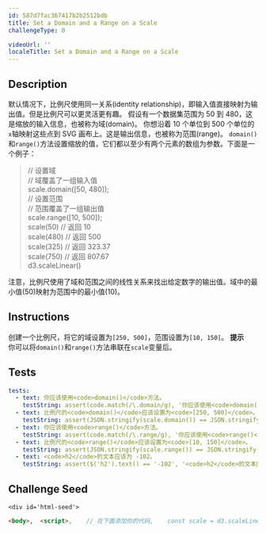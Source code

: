 ```yaml
---
id: 587d7fac367417b2b2512bdb
title: Set a Domain and a Range on a Scale
challengeType: 0

videoUrl: ''
localeTitle: Set a Domain and a Range on a Scale
---
```


## Description
<section id='description'>
默认情况下，比例尺使用同一关系(identity relationship)，即输入值直接映射为输出值。但是比例尺可以更灵活更有趣。
假设有一个数据集范围为 50 到 480，这是缩放的输入信息，也被称为域(domain)。
你想沿着 10 个单位到 500 个单位的<code>x</code>轴映射这些点到 SVG 画布上。这是输出信息，也被称为范围(range)。
<code>domain()</code>和<code>range()</code>方法设置缩放的值，它们都以至少有两个元素的数组为参数。下面是一个例子：
<blockquote>// 设置域<br>// 域覆盖了一组输入值<br>scale.domain([50, 480]);<br>// 设置范围<br>// 范围覆盖了一组输出值<br>scale.range([10, 500]);<br>scale(50) // 返回 10<br>scale(480) // 返回 500<br>scale(325) // 返回 323.37<br>scale(750) // 返回 807.67<br>d3.scaleLinear()</blockquote>
注意，比例尺使用了域和范围之间的线性关系来找出给定数字的输出值。域中的最小值(50)映射为范围中的最小值(10)。
</section>

## Instructions
<section id='instructions'>
创建一个比例尺，将它的域设置为<code>[250, 500]</code>，范围设置为<code>[10, 150]</code>。
<strong>提示</strong><br>你可以将<code>domain()</code>和<code>range()</code>方法串联在<code>scale</code>变量后。
</section>

## Tests
<section id='tests'>

```yml
tests:
  - text: 你应该使用<code>domain()</code>方法。
    testString: assert(code.match(/\.domain/g), '你应该使用<code>domain()</code>方法。');
  - text: 比例尺的<code>domain()</code>应该设置为<code>[250, 500]</code>。
    testString: assert(JSON.stringify(scale.domain()) == JSON.stringify([250, 500]), '比例尺的<code>domain()</code>应该设置为<code>[250, 500]</code>。');
  - text: 你应该使用<code>range()</code>方法。
    testString: assert(code.match(/\.range/g), '你应该使用<code>range()</code>方法。');
  - text: 比例尺的<code>range()</code>应该设置为<code>[10, 150]</code>。
    testString: assert(JSON.stringify(scale.range()) == JSON.stringify([10, 150]), '比例尺的<code>range()</code>应该设置为<code>[10, 150]</code>。');
  - text: <code>h2</code>的文本应该为 -102。
    testString: assert($('h2').text() == '-102', '<code>h2</code>的文本应该为 -102。');

```

</section>

## Challenge Seed
<section id='challengeSeed'>

    <div id='html-seed'>
```html
<body>,  <script>,    // 在下面添加你的代码,    const scale = d3.scaleLinear();,    ,    ,    ,    // 在上面添加你的代码,    const output = scale(50);,    d3.select("body"),      .append("h2"),      .text(output);,  </script>,</body>
```





</div>





</section>

              